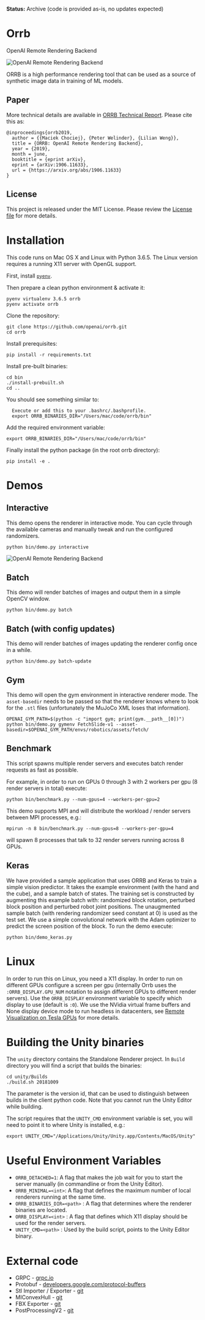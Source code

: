 **Status:** Archive (code is provided as-is, no updates expected)

# Orrb
OpenAI Remote Rendering Backend

![OpenAI Remote Rendering Backend](/docs/orrb.png?raw=true "Orrb")

ORRB is a high performance rendering tool that can be used as a source of synthetic image data in training of ML models.

## Paper
More technical details are available in [ORRB Technical Report](https://arxiv.org/abs/1906.11633). Please cite this as:
```
@inproceedings{orrb2019,
  author = {{Maciek Chociej}, {Peter Welinder}, {Lilian Weng}},
  title = {ORRB: OpenAI Remote Rendering Backend},
  year = {2019},
  month = june,
  booktitle = {eprint arXiv},
  eprint = {arXiv:1906.11633},
  url = {https://arxiv.org/abs/1906.11633}
}
```

## License
This project is released under the MIT License. Please review the [License file](LICENSE.md) for more details.

# Installation

This code runs on Mac OS X and Linux with Python 3.6.5.  The Linux version requires a running X11 server with OpenGL support.

First, install [`pyenv`](https://github.com/pyenv/pyenv#installation).

Then prepare a clean python environment & activate it:

```
pyenv virtualenv 3.6.5 orrb
pyenv activate orrb
```

Clone the repository:

```
git clone https://github.com/openai/orrb.git
cd orrb
```

Install prerequisites:

```
pip install -r requirements.txt
```

Install pre-built binaries:

```
cd bin
./install-prebuilt.sh
cd ..
```

You should see something similar to:

```
  Execute or add this to your .bashrc/.bashprofile.
  export ORRB_BINARIES_DIR="/Users/mac/code/orrb/bin"
```

Add the required environment variable:

```
export ORRB_BINARIES_DIR="/Users/mac/code/orrb/bin"
```

Finally install the python package (in the root orrb directory):

```
pip install -e .
```

# Demos

## Interactive

This demo opens the renderer in interactive mode. You can cycle through the available cameras and manually tweak and run the configured randomizers.

```
python bin/demo.py interactive
```

![OpenAI Remote Rendering Backend](/docs/interactive.png?raw=true "Orrb")

## Batch

This demo will render batches of images and output them in a simple OpenCV window.

```
python bin/demo.py batch
```

## Batch (with config updates)

This demo will render batches of images updating the renderer config once in a while.

```
python bin/demo.py batch-update
```

## Gym

This demo will open the gym environment in interactive renderer mode. The `asset-basedir` needs to be passed so that the renderer knows where to look for the `.stl` files (unfortunately the MuJoCo XML loses that information).

```
OPENAI_GYM_PATH=$(python -c "import gym; print(gym.__path__[0])")
python bin/demo.py gymenv FetchSlide-v1 --asset-basedir=$OPENAI_GYM_PATH/envs/robotics/assets/fetch/
```

## Benchmark

This script spawns multiple render servers and executes batch render requests as fast as possible.

For example, in order to run on GPUs 0 through 3 with 2 workers per gpu (8 render servers in total) execute:

```
python bin/benchmark.py --num-gpus=4 --workers-per-gpu=2
```

This demo supports MPI and will distribute the workload / render servers between MPI processes, e.g.:

```
mpirun -n 8 bin/benchmark.py --num-gpus=8 --workers-per-gpu=4
```

will spawn 8 processes that talk to 32 render servers running across 8 GPUs.

## Keras

We have provided a sample application that uses ORRB and Keras to train a simple vision predictor. It takes the example environment (with the hand and the cube), and a sample batch of states. The training set is constructed
by augmenting this example batch with: randomized block rotation, perturbed block position and perturbed robot joint positions. The unaugmented sample batch (with rendering randomizer seed constant at 0) is used as the test set.
We use a simple convolutional network with the Adam optimizer to predict the screen position of the block. To run the demo execute:

```
python bin/demo_keras.py
```

# Linux

In order to run this on Linux, you need a X11 display. In order to run on different GPUs configure a screen per gpu (internally Orrb uses the `:ORRB_DISPLAY.GPU_NUM` notation to assign different GPUs to different render servers).
Use the `ORRB_DISPLAY` environment variable to specify which display to use (default is `:0`). We use the NVidia virtual frame buffers and None display device mode to run headless in datacenters, see [Remote Visualization on Tesla GPUs](https://www.nvidia.com/content/dam/en-zz/Solutions/Data-Center/tesla-product-literature/remote-viz-tesla-gpus.pdf) for more details.

# Building the Unity binaries

The `unity` directory contains the Standalone Renderer project. In `Build` directory you will find a script that builds the binaries:

```
cd unity/Builds
./build.sh 20181009
```

The parameter is the version id, that can be used to distinguish between builds in the client python code. Note that you cannot run the Unity Editor while building.

The script requires that the `UNITY_CMD` environment variable is set, you will need to point it to where Unity is installed, e.g.:

```
export UNITY_CMD="/Applications/Unity/Unity.app/Contents/MacOS/Unity"
```

# Useful Environment Variables

- `ORRB_DETACHED=1`: A flag that makes the job wait for you to start the server manually (in commandline or from the Unity Editor).
- `ORRB_MINIMAL=<int>`: A flag that defines the maximum number of local renderers running at the same time.
- `ORRB_BINARIES_DIR=<path>` : A flag that determines where the renderer binaries are located.
- `ORRB_DISPLAY=<int>` : A flag that defines which X11 display should be used for the render servers.
- `UNITY_CMD=<path>` : Used by the build script, points to the Unity Editor binary.

# External code

- GRPC - [grpc.io](https://grpc.io/)
- Protobuf - [developers.google.com/protocol-buffers](https://developers.google.com/protocol-buffers/)
- Stl Importer / Exporter - [git](https://github.com/karl-/pb_Stl)
- MIConvexHull - [git](https://designengrlab.github.io/MIConvexHull/)
- FBX Exporter - [git](https://github.com/KellanHiggins/UnityFBXExporter)
- PostProcessingV2 - [git](https://github.com/Unity-Technologies/PostProcessing)
